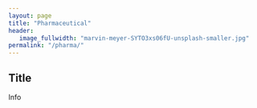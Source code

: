 ```yaml
---
layout: page
title: "Pharmaceutical"
header:
   image_fullwidth: "marvin-meyer-SYTO3xs06fU-unsplash-smaller.jpg"
permalink: "/pharma/"
---
```


## Title
Info
